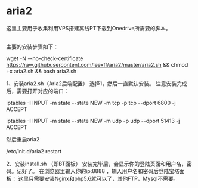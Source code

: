 # aria2
这里主要用于收集利用VPS搭建离线PT下载到Onedrive所需要的脚本。
##
主要的安装步骤如下：

wget -N --no-check-certificate https://raw.githubusercontent.com/leexff/aria2/master/aria2.sh && chmod +x aria2.sh && bash aria2.sh

1、安装aria2.sh（Aria2后端配置）
选择1，然后一直默认安装。
注意安装完成后，需要打开对应的端口：

iptables -I INPUT -m state --state NEW -m tcp -p tcp --dport 6800 -j ACCEPT

iptables -I INPUT -m state --state NEW -m udp -p udp --dport 51413 -j ACCEPT

然后重启aria2

/etc/init.d/aria2 restart

2、安装install.sh （即BT面板）
安装完毕后，会显示你的登陆页面和用户名，密码。记好了。
在浏览器里输入你的ip:8888 ，输入用户名和密码后登陆宝塔面板：
这里只需要安装Nginx和php5.6就可以了，其他FTP，Mysql不需要。

